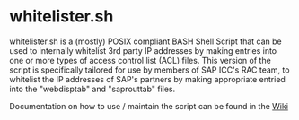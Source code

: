 # whitelister.sh

whitelister.sh is a (mostly) POSIX compliant BASH Shell Script that can be used to internally whitelist 3rd party IP addresses by making entries into one or more types of access control list (ACL) files. This version of the script is specifically tailored for use by members of SAP ICC's RAC team, to whitelist the IP addresses of SAP's partners by making appropriate entried into the "webdisptab" and "saprouttab" files.

Documentation on how to use / maintain the script can be found in the [Wiki](https://github.com/nikhil-prabhu/whitelister.sh/wiki/)
